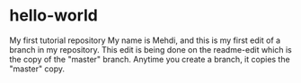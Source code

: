 # hello-world
My first tutorial repository 
My name is Mehdi, and this is my first edit of a branch in my repository. This edit is being done on the readme-edit which is the copy of the "master" branch. Anytime you create a branch, it copies the "master" copy. 
